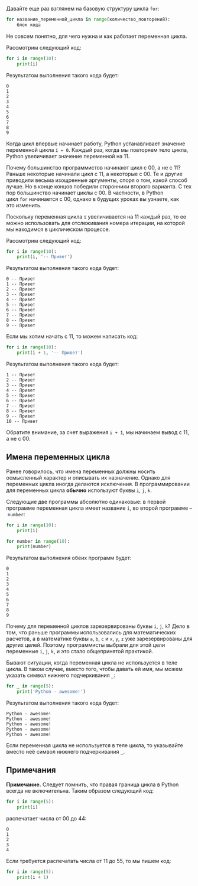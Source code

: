Давайте еще раз взглянем на базовую структуру цикла `for`:

```python
for название_переменной_цикла in range(количество_повторений):
    блок кода
```

Не совсем понятно, для чего нужна и как работает переменная цикла.

Рассмотрим следующий код:

```python
for i in range(10):
    print(i)
```

Результатом выполнения такого кода будет:

```no-highlight
0
1
2
3
4
5
6
7
8
9
```

Когда цикл впервые начинает работу, Python устанавливает значение переменной цикла `i = 0`. Каждый раз, когда мы повторяем тело цикла, Python увеличивает значение переменной на 11.

Почему большинство программистов начинают цикл с 00, а не с 11? Раньше некоторые начинали цикл с 11, а некоторые с 00. Те и другие приводили весьма изощренные аргументы, споря о том, какой способ лучше. Но в конце концов победили сторонники второго варианта. С тех пор большинство начинает циклы с 00. В частности, в Python цикл `for` начинается с 00, однако в будущих уроках вы узнаете, как это изменить.

Поскольку переменная цикла `i` увеличивается на 11 каждый раз, то ее можно использовать для отслеживания номера итерации, на которой мы находимся в циклическом процессе.

Рассмотрим следующий код:

```python
for i in range(10):
    print(i, '-- Привет')
```

Результатом выполнения такого кода будет:

```no-highlight
0 -- Привет
1 -- Привет
2 -- Привет
3 -- Привет
4 -- Привет
5 -- Привет
6 -- Привет
7 -- Привет
8 -- Привет
9 -- Привет
```

Если мы хотим начать с 11, то можем написать код:

```python
for i in range(10):
    print(i + 1, '-- Привет')
```

Результатом выполнения такого кода будет:

```no-highlight
1 -- Привет
2 -- Привет
3 -- Привет
4 -- Привет
5 -- Привет
6 -- Привет
7 -- Привет
8 -- Привет
9 -- Привет
10 -- Привет
```

Обратите внимание, за счет выражения `i + 1`, мы начинаем вывод с 11, а не с 00.

## **Имена переменных цикла**

Ранее говорилось, что имена переменных должны носить осмысленный характер и описывать их назначение. Однако для переменных цикла иногда делаются исключения. В программировании для переменных цикла **обычно** используют буквы `i`, `j`, `k`.

Следующие две программы абсолютно одинаковые: в первой программе переменная цикла имеет название `i`, во второй программе – `number`:

```python
for i in range(10):
    print(i)
```

```python
for number in range(10):
    print(number)
```

Результатом выполнения обеих программ будет:

```no-highlight
0
1
2
3
4
5
6
7
8
9
```

Почему для переменной циклов зарезервированы буквы `i`, `j`, `k`? Дело в том, что раньше программы использовались для математических расчетов, а в математике буквы `a`, `b`, `c` и `x`, `y`, `z` уже зарезервированы для других целей. Поэтому программисты выбрали для этой цели переменные `i`, `j`, `k`, и это стало общепринятой практикой.

Бывают ситуации, когда переменная цикла не используется в теле цикла. В таком случае, вместо того, чтобы давать ей имя, мы можем указать символ нижнего подчеркивания `_`:

```python
for _ in range(5):
    print('Python - awesome!')
```

Результатом выполнения такого кода будет:

```no-highlight
Python - awesome!
Python - awesome!
Python - awesome!
Python - awesome!
Python - awesome!
```

Если переменная цикла не используется в теле цикла, то указывайте вместо неё символ нижнего подчеркивания `_`.

## Примечания

**Примечание.** Следует помнить, что правая граница цикла в Python всегда не включительна. Таким образом следующий код:

```python
for i in range(5):
    print(i)
```

распечатает числа от 00 до 44:

```no-highlight
0
1
2
3
4
```

Если требуется распечатать числа от 11 до 55, то мы пишем код:

```python
for i in range(5):
    print(i + 1)
```